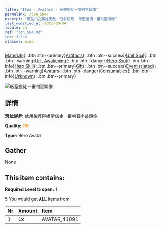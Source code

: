 ```yaml
---
title: "Item - Avatars - 皈聖信徒－審判官頭像"
permalink: /con_584/
excerpt: "魔法门之英雄无敌：战争纪元  皈聖信徒－審判官頭像"
last_modified_at: 2021-08-04
locale: cn
ref: "con_584.md"
toc: false
classes: wide
---
```

 [Materials](/ItemsCN/){: .btn .btn--primary}[Artifacts](/ItemsCN/Artifacts/){: .btn .btn--success}[Unit Soul](/ItemsCN/UnitSoul/){: .btn .btn--warning}[Unit Awakening](/ItemsCN/UnitAwakening/){: .btn .btn--danger}[Hero Soul](/ItemsCN/HeroSoul/){: .btn .btn--info}[Hero Skill](/ItemsCN/HeroSkill/){: .btn .btn--primary}[Gift](/ItemsCN/Gift/){: .btn .btn--success}[Event related](/ItemsCN/Events/){: .btn .btn--warning}[Avatars](/ItemsCN/Avatars/){: .btn .btn--danger}[Consumables](/ItemsCN/Consumables/){: .btn .btn--info}[Unknown](/ItemsCN/Unknown/){: .btn .btn--primary}

 ![皈聖信徒－審判官頭像](/images/u/ti_shenpanguanpifu.jpg)

## 詳情
 **玩法詳解:** 使用後獲得皈聖信徒－審判官塗裝頭像

 **Quality:** <span style="color: #FF8C00">OK</span>

 **Type:** Hero Avatar

## Gather

  None

## This item contains:

 **Required Level to open:** 1

 5 You would get **ALL** items  from:

  | Nr | Amount |     Item    |
  |:---|:-------|:------------|
  | 1 |  **1x** | AVATAR_41091 |  | 
